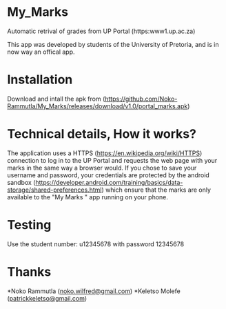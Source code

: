 # My_Marks
Automatic retrival of grades from UP Portal (https:www1.up.ac.za)

This app was developed by students of the University of Pretoria, and is in now way an offical app.

# Installation
Download and intall the apk from (https://github.com/Noko-Rammutla/My_Marks/releases/download/v1.0/portal_marks.apk)

# Technical details, How it works?
  The application uses a HTTPS (https://en.wikipedia.org/wiki/HTTPS) connection to log in to the UP Portal and requests the web page with your marks in the same way a browser would.
  If you chose to save your username and password, your credentials are protected by the android sandbox (https://developer.android.com/training/basics/data-storage/shared-preferences.html)
  which ensure that the marks are only available to the "My Marks " app running on your phone.

# Testing
Use the student number: u12345678 with password 12345678

# Thanks
*Noko Rammutla (noko.wilfred@gmail.com)
*Keletso Molefe (patrickkeletso@gmail.com)
